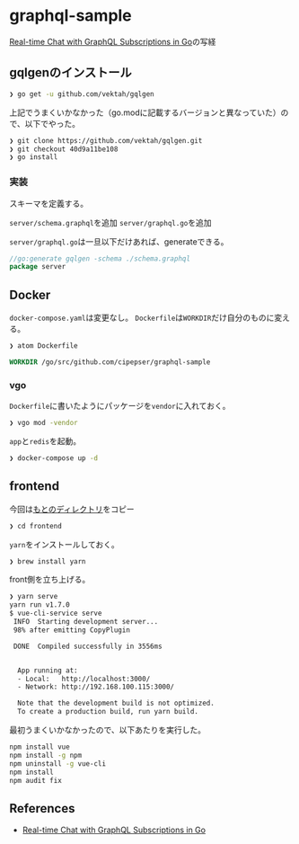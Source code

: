 # graphql-sample

[Real-time Chat with GraphQL Subscriptions in Go](https://outcrawl.com/go-graphql-realtime-chat/)の写経

## gqlgenのインストール

```sh
❯ go get -u github.com/vektah/gqlgen
```

上記でうまくいかなかった（go.modに記載するバージョンと異なっていた）ので、以下でやった。

```sh
❯ git clone https://github.com/vektah/gqlgen.git
❯ git checkout 40d9a11be108
❯ go install
```

### 実装

スキーマを定義する。

`server/schema.graphql`を追加
`server/graphql.go`を追加  

`server/graphql.go`は一旦以下だけあれば、generateできる。

```go
//go:generate gqlgen -schema ./schema.graphql
package server
```

## Docker

`docker-compose.yaml`は変更なし。
`Dockerfile`は`WORKDIR`だけ自分のものに変える。

```sh
❯ atom Dockerfile
```

```Dockerfile
WORKDIR /go/src/github.com/cipepser/graphql-sample
```

### vgo

`Dockerfile`に書いたようにパッケージを`vendor`に入れておく。

```sh
❯ vgo mod -vendor
```

`app`と`redis`を起動。

```sh
❯ docker-compose up -d
```

## frontend

今回は[もとのディレクトリ](https://github.com/tinrab/graphql-realtime-chat/tree/master/frontend)をコピー

```sh
❯ cd frontend
```

`yarn`をインストールしておく。

```sh
❯ brew install yarn
```

front側を立ち上げる。

```sh
❯ yarn serve
yarn run v1.7.0
$ vue-cli-service serve
 INFO  Starting development server...
 98% after emitting CopyPlugin

 DONE  Compiled successfully in 3556ms                                                                                                                         12:56:38


  App running at:
  - Local:   http://localhost:3000/
  - Network: http://192.168.100.115:3000/

  Note that the development build is not optimized.
  To create a production build, run yarn build.
```


最初うまくいかなかったので、以下あたりを実行した。

```sh
npm install vue
npm install -g npm
npm uninstall -g vue-cli
npm install
npm audit fix
```

## References
* [Real-time Chat with GraphQL Subscriptions in Go](https://outcrawl.com/go-graphql-realtime-chat/)